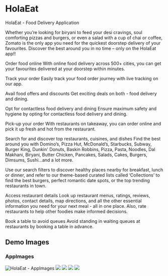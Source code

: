 # HolaEat
HolaEat - Food Delivery Application

Whether you’re looking for biryani to feed your desi cravings, soul comforting pizzas and burgers, or even a salad with a cup of chai or coffee, Zomato is the only app you need for the quickest doorstep delivery of your favourites. Discover the best around you in no time – only on the HolaEat app!!

Order food online
With online food delivery across 500+ cities, you can get your favourites delivered at your doorstep within minutes.

Track your order
Easily track your food order journey with live tracking on our app.

Avail food offers and discounts
Get exciting deals on both - food delivery and dining.

Opt for contactless food delivery and dining
Ensure maximum safety and hygiene by opting for contactless food delivery and dining.

Pick-up your order
With restaurants on takeaway, you can order online and pick it up fresh and hot from the restaurant.

Search for and discover top restaurants, cuisines, and dishes
Find the best around you with Domino’s, Pizza Hut, McDonald’s, Starbucks, Subway, Burger King, Dunkin' Donuts, Baskin Robbins, Pizza, Pasta, Noodles, Dal Makhani, Biryani, Butter Chicken, Pancakes, Salads, Cakes, Burgers, Dimsums, Sushi...and a lot more.

Use our search filters to discover healthy places nearby for breakfast, lunch or dinner, and refer to our theme-based curated lists called ‘Collections’ to find the best burgers, perfect romantic date spots, or the top trending restaurants in town.

Access restaurant details
Look up restaurant menus, ratings, reviews, photos, contact details, map directions, and all the other essential information you need for your next meal - all in one place. Also, rate restaurants to help other foodies make informed decisions.

Book a table to avoid queues
Avoid standing in waiting queues at restaurants by booking a table in advance.


## Demo Images
### AppImages
 ![HolaEat - AppImages](https://github.com/Pranavjain23/HolaEat/raw/master/images/1.png)
 ![](https://github.com/Pranavjain23/HolaEat/raw/master/images/2.png)
 ![](https://github.com/Pranavjain23/HolaEat/raw/master/images/3.png)
 ![](https://github.com/Pranavjain23/HolaEat/raw/master/images/4.png)
 ![](https://github.com/Pranavjain23/HolaEat/raw/master/images/5.png)
 
